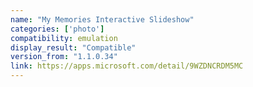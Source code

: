 ```yaml
---
name: "My Memories Interactive Slideshow"
categories: ['photo']
compatibility: emulation
display_result: "Compatible"
version_from: "1.1.0.34"
link: https://apps.microsoft.com/detail/9WZDNCRDM5MC
---
```

